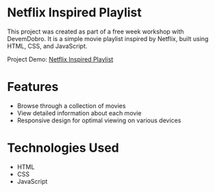 # Netflix Inspired Playlist
 
 This project was created as part of a free week workshop with DevemDobro. It is a simple movie playlist inspired by Netflix, built using HTML, CSS, and JavaScript.
 
 Project Demo: [Netflix Inspired Playlist](https://carolcamaraps.github.io/netflix-inspired-frontend/)
 
# Features
- Browse through a collection of movies
- View detailed information about each movie
- Responsive design for optimal viewing on various devices

# Technologies Used
- HTML
- CSS
- JavaScript
